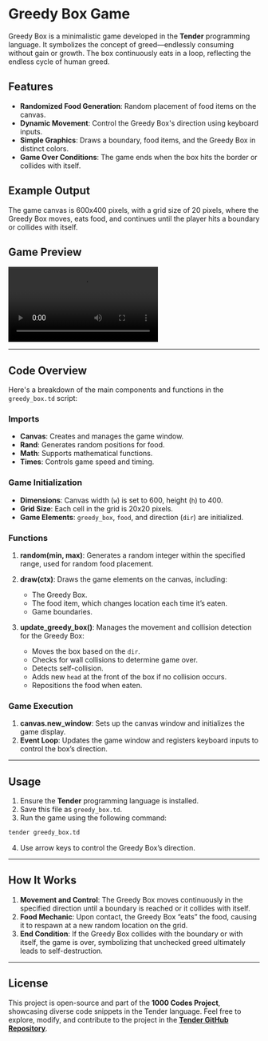 # Greedy Box Game

Greedy Box is a minimalistic game developed in the **Tender** programming language. It symbolizes the concept of greed—endlessly consuming without gain or growth. The box continuously eats in a loop, reflecting the endless cycle of human greed.

## Features

- **Randomized Food Generation**: Random placement of food items on the canvas.
- **Dynamic Movement**: Control the Greedy Box's direction using keyboard inputs.
- **Simple Graphics**: Draws a boundary, food items, and the Greedy Box in distinct colors.
- **Game Over Conditions**: The game ends when the box hits the border or collides with itself.

## Example Output

The game canvas is 600x400 pixels, with a grid size of 20 pixels, where the Greedy Box moves, eats food, and continues until the player hits a boundary or collides with itself.


## Game Preview

![Game Preview](./preview.mp4) 

---

## Code Overview

Here's a breakdown of the main components and functions in the `greedy_box.td` script:

### Imports

- **Canvas**: Creates and manages the game window.
- **Rand**: Generates random positions for food.
- **Math**: Supports mathematical functions.
- **Times**: Controls game speed and timing.

### Game Initialization

- **Dimensions**: Canvas width (`w`) is set to 600, height (`h`) to 400.
- **Grid Size**: Each cell in the grid is 20x20 pixels.
- **Game Elements**: `greedy_box`, `food`, and direction (`dir`) are initialized.

### Functions

1. **random(min, max)**: Generates a random integer within the specified range, used for random food placement.

2. **draw(ctx)**: Draws the game elements on the canvas, including:
   - The Greedy Box.
   - The food item, which changes location each time it’s eaten.
   - Game boundaries.

3. **update_greedy_box()**: Manages the movement and collision detection for the Greedy Box:
   - Moves the box based on the `dir`.
   - Checks for wall collisions to determine game over.
   - Detects self-collision.
   - Adds new `head` at the front of the box if no collision occurs.
   - Repositions the food when eaten.

### Game Execution

1. **canvas.new_window**: Sets up the canvas window and initializes the game display.
2. **Event Loop**: Updates the game window and registers keyboard inputs to control the box’s direction.

---

## Usage

1. Ensure the **Tender** programming language is installed.
2. Save this file as `greedy_box.td`.
3. Run the game using the following command:

```bash
tender greedy_box.td
```

4. Use arrow keys to control the Greedy Box’s direction.

---

## How It Works

1. **Movement and Control**: The Greedy Box moves continuously in the specified direction until a boundary is reached or it collides with itself.
2. **Food Mechanic**: Upon contact, the Greedy Box “eats” the food, causing it to respawn at a new random location on the grid.
3. **End Condition**: If the Greedy Box collides with the boundary or with itself, the game is over, symbolizing that unchecked greed ultimately leads to self-destruction.

---

## License

This project is open-source and part of the **1000 Codes Project**, showcasing diverse code snippets in the Tender language. Feel free to explore, modify, and contribute to the project in the **[Tender GitHub Repository](https://github.com/2dprototype/tender)**.
